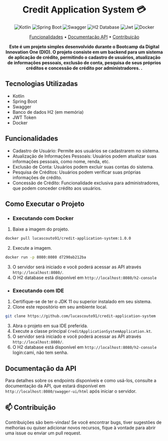 ﻿


<h1 align="center" style="font-weight: bold;">Credit Application System 💳</h1>


<p align="center">
    <img src="https://img.shields.io/badge/kotlin-%237F52FF.svg?style=for-the-badge&logo=kotlin&logoColor=white" alt="Kotlin">
    <img src="https://img.shields.io/badge/Spring_Boot-F2F4F9?style=for-the-badge&logo=spring-boot" alt="Spring Boot">
    <img src="https://img.shields.io/badge/Swagger-85EA2D.svg?style=for-the-badge&logo=Swagger&logoColor=black" alt="Swagger">
    <img src="https://img.shields.io/badge/H2_Database-002cd3?style=for-the-badge&logo=H2_database&logoColor=white" alt="H2 Database">
    <img src="https://img.shields.io/badge/JWT-black?style=for-the-badge&logo=JSON%20web%20tokens" alt="Jwt">
    <img src="https://img.shields.io/badge/Docker-2496ED.svg?style=for-the-badge&logo=Docker&logoColor=white" alt="Docker">
</p>

<p align="center">
 <a href="#funcionalidades">Funcionalidades</a> • 
 <a href="#documentacao">Documentação API</a> •
 <a href="#contribuicao">Contribuição</a>
</p>

<p align="center">
  <b>Este é um projeto simples desenvolvido durante o Bootcamp da Digital Innovation One (DIO). O projeto consiste em um backend para um sistema de aplicação de crédito, permitindo o cadastro de usuários, atualização de informações pessoais, exclusão de conta, pesquisa de seus próprios créditos e concessão de crédito por administradores.
.</b>
</p>

<h2 id="tecnologias">Tecnologias Utilizadas</h2>

- Kotlin
- Spring Boot
- Swagger
- Banco de dados H2 (em memória)
- JWT Token
- Docker

<h2 id="funcionalidades">Funcionalidades</h2>

- Cadastro de Usuário: Permite aos usuários se cadastrarem no sistema.
- Atualização de Informações Pessoais: Usuários podem atualizar suas informações pessoais, como nome, renda, etc.
- Exclusão de Conta: Usuários podem excluir suas contas do sistema.
- Pesquisa de Créditos: Usuários podem verificar suas próprias informações de crédito.
- Concessão de Crédito: Funcionalidade exclusiva para administradores, que podem conceder crédito aos usuários.

<h2 id="executar">Como Executar o Projeto</h2>

- <h3 id="docker">Executando com Docker</h3>
1. Baixe a imagem do projeto.
```bash
docker pull lucascouto91/credit-application-system:1.0.0
```
2. Execute a imagem.
```bash
docker run -p 8080:8080 d7290ab212ba
```
3. O servidor será iniciado e você poderá acessar as API através `http://localhost:8080/`.
4. O H2 database está disponível em `http://localhost:8080/h2-console`


- <h3 id="IDE">Executando com IDE</h3>

1. Certifique-se de ter o JDK 11 ou superior instalado em seu sistema.
2. Clone este repositório em seu ambiente local.
```bash
git clone https://github.com/lucascouto91/credit-application-system
```
3. Abra o projeto em sua IDE preferida.
4. Execute a classe principal `CreditApplicationSystemApplication.kt`.
5. O servidor será iniciado e você poderá acessar as API através `http://localhost:8080/`.
6. O H2 database está disponível em `http://localhost:8080/h2-console` login:cami, não tem senha.

<h2 id="documentacao">Documentação da API</h2>

Para detalhes sobre os endpoints disponíveis e como usá-los, consulte a documentação da API, que estará disponível em `http://localhost:8080/swagger-ui/html` após iniciar o servidor.

<h2 id="contribuicao">📫 Contribuição</h2>

Contribuições são bem-vindas! Se você encontrar bugs, tiver sugestões de melhorias ou quiser adicionar novos recursos, fique à vontade para abrir uma issue ou enviar um pull request.

